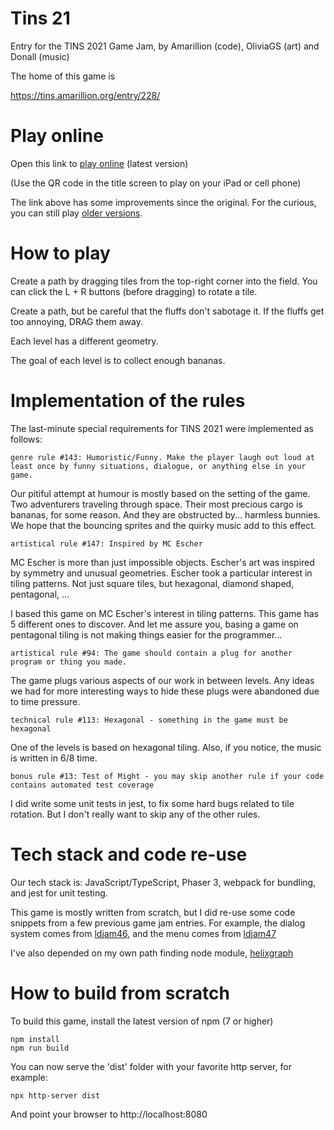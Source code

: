 # Tins 21

Entry for the TINS 2021 Game Jam, by Amarillion (code), OliviaGS (art) and Donall (music)

The home of this game is

https://tins.amarillion.org/entry/228/

# Play online

Open this link to [play online](https://amarillion.github.io/tins21/) (latest version)

(Use the QR code in the title screen to play on your iPad or cell phone)

The link above has some improvements since the original. For the curious, you can still play [older versions](https://amarillion.github.io/tins21/dist/).

# How to play

Create a path by dragging tiles from the top-right corner into the field.
You can click the L + R buttons (before dragging) to rotate a tile.

Create a path, but be careful that the fluffs don't sabotage it.
If the fluffs get too annoying, DRAG them away.

Each level has a different geometry.

The goal of each level is to collect enough bananas.

# Implementation of the rules

The last-minute special requirements for TINS 2021 were implemented as follows:

```
genre rule #143: Humoristic/Funny. Make the player laugh out loud at least once by funny situations, dialogue, or anything else in your game. 
```

Our pitiful attempt at humour is mostly based on the setting of the game. Two adventurers traveling through space. Their most precious cargo is bananas, for some reason. And they are obstructed by... harmless bunnies. We hope that the bouncing sprites and the quirky music add to this effect.

```
artistical rule #147: Inspired by MC Escher
```

MC Escher is more than just impossible objects. Escher's art was inspired by symmetry and unusual geometries. Escher took a particular interest in tiling patterns. Not just square tiles, but hexagonal, diamond shaped, pentagonal, ...

I based this game on MC Escher's interest in tiling patterns. This game has 5 different ones to discover. And let me assure you, basing a game on pentagonal tiling is not making things easier for the programmer...

```
artistical rule #94: The game should contain a plug for another program or thing you made.
```

The game plugs various aspects of our work in between levels. Any ideas we had for more interesting ways to hide these plugs were abandoned due to time pressure.

```
technical rule #113: Hexagonal - something in the game must be hexagonal
```

One of the levels is based on hexagonal tiling. Also, if you notice, the music is written in 6/8 time.

```
bonus rule #13: Test of Might - you may skip another rule if your code contains automated test coverage
```

I did write some unit tests in jest, to fix some hard bugs related to tile rotation. But I don't really want to skip any of the other rules.

# Tech stack and code re-use

Our tech stack is: JavaScript/TypeScript, Phaser 3, webpack for bundling, and jest for unit testing.

This game is mostly written from scratch, but I did re-use some code snippets from a few previous game jam entries. For example, the dialog system comes from [ldjam46](https://github.com/amarillion/ldjam46/),
and the menu comes from [ldjam47](https://github.com/amarillion/ldjam47/)

I've also depended on my own path finding node module, [helixgraph](https://amarillion.github.io/helixgraph/)

# How to build from scratch

To build this game, install the latest version of npm (7 or higher)

```
npm install
npm run build
```

You can now serve the 'dist' folder with your favorite http server, for example:

```
npx http-server dist
```

And point your browser to http://localhost:8080